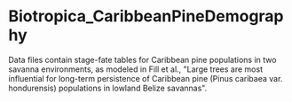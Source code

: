 # Biotropica_CaribbeanPineDemography
Data files contain stage-fate tables for Caribbean pine populations in two savanna environments, as modeled in Fill et al., "Large trees are most influential for long-term persistence of Caribbean pine (Pinus caribaea var. hondurensis) populations in lowland Belize savannas".
